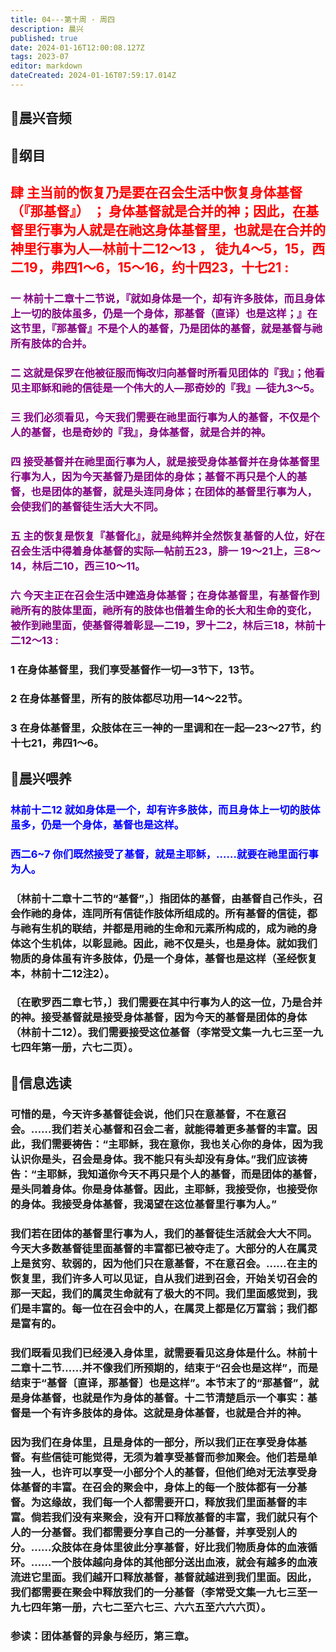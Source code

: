```yaml
---
title: 04---第十周 · 周四
description: 晨兴
published: true
date: 2024-01-16T12:00:08.127Z
tags: 2023-07
editor: markdown
dateCreated: 2024-01-16T07:59:17.014Z
---
```


## 🎵晨兴音频

## 📖纲目

## <font color=red>肆 主当前的恢复乃是要在召会生活中恢复身体基督（『那基督』） ； 身体基督就是合并的神；因此，在基督里行事为人就是在祂这身体基督里，也就是在合并的神里行事为人—林前十二12～13 ， 徒九4～5，15，西二19，弗四1～6，15～16，约十四23，十七21 :</font>

### <font color=purple>一 林前十二章十二节说，『就如身体是一个，却有许多肢体，而且身体上一切的肢体虽多，仍是一个身体，那基督（直译）也是这样；』在这节里，『那基督』不是个人的基督，乃是团体的基督，就是基督与祂所有肢体的合并。</font>

### <font color=purple>二 这就是保罗在他被征服而悔改归向基督时所看见团体的『我』；他看见主耶稣和祂的信徒是一个伟大的人—那奇妙的『我』—徒九3～5。</font>

### <font color=purple>三 我们必须看见，今天我们需要在祂里面行事为人的基督，不仅是个人的基督，也是奇妙的『我』，身体基督，就是合并的神。</font>

### <font color=purple>四 接受基督并在祂里面行事为人，就是接受身体基督并在身体基督里行事为人，因为今天基督乃是团体的身体；基督不再只是个人的基督，也是团体的基督，就是头连同身体；在团体的基督里行事为人，会使我们的基督徒生活大大不同。</font>

### <font color=purple>五 主的恢复是恢复『基督化』，就是纯粹并全然恢复基督的人位，好在召会生活中得着身体基督的实际—帖前五23，腓一 19～21上，三8～14，林后二10，西三10～11。</font>

### <font color=purple>六 今天主正在召会生活中建造身体基督；在身体基督里，有基督作到祂所有的肢体里面，祂所有的肢体也借着生命的长大和生命的变化，被作到祂里面，使基督得着彰显—二19，罗十二2，林后三18，林前十二12～13 :</font>

### 1 在身体基督里，我们享受基督作一切—3节下，13节。

### 2 在身体基督里，所有的肢体都尽功用—14～22节。

### 3 在身体基督里，众肢体在三一神的一里调和在一起—23～27节，约十七21，弗四1～6。

## 📖晨兴喂养

### <font color=blue>林前十二12    就如身体是一个，却有许多肢体，而且身体上一切的肢体虽多，仍是一个身体，基督也是这样。</font>

### <font color=blue>西二6~7	    你们既然接受了基督，就是主耶稣，……就要在祂里面行事为人。</font>

### 〔林前十二章十二节的“基督”，〕指团体的基督，由基督自己作头，召会作祂的身体，连同所有信徒作肢体所组成的。所有基督的信徒，都与祂有生机的联结，并都是用祂的生命和元素所构成的，成为祂的身体这个生机体，以彰显祂。因此，祂不仅是头，也是身体。就如我们物质的身体虽有许多肢体，仍是一个身体，基督也是这样（圣经恢复本，林前十二12注2）。

### 〔在歌罗西二章七节，〕我们需要在其中行事为人的这一位，乃是合并的神。接受基督就是接受身体基督，因为今天的基督是团体的身体（林前十二12）。我们需要接受这位基督（李常受文集一九七三至一九七四年第一册，六七二页）。

## 📖信息选读

### 可惜的是，今天许多基督徒会说，他们只在意基督，不在意召会。……我们若关心基督和召会二者，就能得着更多基督的丰富。因此，我们需要祷告：“主耶稣，我在意你，我也关心你的身体，因为我认识你是头，召会是身体。我不能只有头却没有身体。”我们应该祷告：“主耶稣，我知道你今天不再只是个人的基督，而是团体的基督，是头同着身体。你是身体基督。因此，主耶稣，我接受你，也接受你的身体。我接受身体基督，我渴望在这位基督里行事为人。”

### 我们若在团体的基督里行事为人，我们的基督徒生活就会大大不同。今天大多数基督徒里面基督的丰富都已被夺走了。大部分的人在属灵上是贫穷、软弱的，因为他们只在意基督，不在意召会。……在主的恢复里，我们许多人可以见证，自从我们进到召会，开始关切召会的那一天起，我们的属灵生命就有了极大的不同。我们里面感觉到，我们是丰富的。每一位在召会中的人，在属灵上都是亿万富翁；我们都是富有的。

### 我们既看见我们已经浸入身体里，就需要看见这身体是什么。林前十二章十二节……并不像我们所预期的，结束于“召会也是这样”，而是结束于“基督〔直译，那基督〕也是这样”。本节末了的“那基督”，就是身体基督，也就是作为身体的基督。十二节清楚启示一个事实：基督是一个有许多肢体的身体。这就是身体基督，也就是合并的神。

### 因为我们在身体里，且是身体的一部分，所以我们正在享受身体基督。有些信徒可能觉得，无须为着享受基督而参加聚会。他们若是单独一人，也许可以享受一小部分个人的基督，但他们绝对无法享受身体基督的丰富。在召会的聚会中，身体上的每一个肢体都有一分基督。为这缘故，我们每一个人都需要开口，释放我们里面基督的丰富。倘若我们没有来聚会，没有开口释放基督的丰富，我们就只有个人的一分基督。我们都需要分享自己的一分基督，并享受别人的分。……众肢体在身体里彼此分享基督，好比我们物质身体的血液循环。……一个肢体越向身体的其他部分送出血液，就会有越多的血液流进它里面。我们越开口释放基督，基督就越进到我们里面。因此，我们都需要在聚会中释放我们的一分基督（李常受文集一九七三至一九七四年第一册，六七二至六七三、六六五至六六六页）。

### 参读：团体基督的异象与经历，第三章。
<!-- Google tag (gtag.js) -->
<script async src="https://www.googletagmanager.com/gtag/js?id=G-1P8709Z16T"></script>
<script>
  window.dataLayer = window.dataLayer || [];
  function gtag(){dataLayer.push(arguments);}
  gtag('js', new Date());

  gtag('config', 'G-1P8709Z16T');
</script>